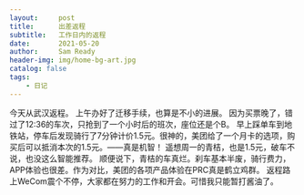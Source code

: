 ```yaml
---
layout:     post
title:      出差返程
subtitle:   工作日内的返程
date:       2021-05-20
author:     Sam Ready
header-img: img/home-bg-art.jpg
catalog: false
tags:
    - 日记
---
```


今天从武汉返程。
上午办好了迁移手续，也算是不小的进展。
因为买票晚了，错过了12:36的车次，只抢到了一个小时后的班次，座位还是个B。
早上踩单车到地铁站，停车后发现骑行了7分钟计价1.5元。很神的，美团给了一个月卡的选项，购买后可以抵消本次的1.5元。——真是机智！
遥想周一的青桔，也是1.5元，破车不说，也没这么智能推荐。
顺便说下，青桔的车真烂。刹车基本半废，骑行费力，APP体验也很差。作为对比，美团的各项产品体验在PRC真是鹤立鸡群。
返程路上WeCom震个不停，大家都在努力的工作和开会。可惜我只能暂打酱油了。